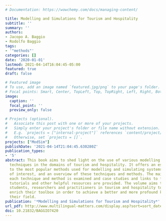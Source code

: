 ```yaml
---
# Documentation: https://wowchemy.com/docs/managing-content/

title: Modelling and Simulations for Tourism and Hospitality
subtitle: ''
summary: ''
authors:
- Jacopo A. Baggio
- Rodolfo Baggio
tags:
- '"methods"'
categories: []
date: '2020-01-01'
lastmod: 2021-04-14T16:04:45-05:00
featured: true
draft: false

# Featured image
# To use, add an image named `featured.jpg/png` to your page's folder.
# Focal points: Smart, Center, TopLeft, Top, TopRight, Left, Right, BottomLeft, Bottom, BottomRight.
image:
  caption: ''
  focal_point: ''
  preview_only: false

# Projects (optional).
#   Associate this post with one or more of your projects.
#   Simply enter your project's folder or file name without extension.
#   E.g. `projects = ["internal-project"]` references `content/project/deep-learning/index.md`.
#   Otherwise, set `projects = []`.
projects: ["ModSim"]
publishDate: '2021-04-14T21:04:45.630280Z'
publication_types:
- '5'
abstract: This book aims to shed light on the use of various modelling tools and simulation
  techniques in the domains of tourism and hospitality. It offers an essential introduction
  to the most popular methods used for modelling and simulating systems and phenomena
  of interest, and an overview of these techniques and methods. The main concept of
  each technique and method is examined and case studies and links to free online
  tutorials and other helpful resources are provided. The volume aims to encourage
  students, researchers and practitioners in tourism and hospitality to enhance and
  enrich their toolbox in order to achieve a better and more profound knowledge of
  their field.
publication: '*Modelling and Simulations for Tourism and Hospitality*'
url_pdf: http://www.multilingual-matters.com/display.asp?sort=sort_date/d&sf1=title_exact&st1=modellingandsimulationsfortourismandhospitality
doi: 10.21832/BAGGIO7420
---
```

